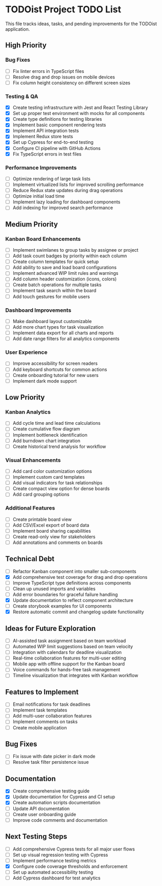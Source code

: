# TODOist Project TODO List

This file tracks ideas, tasks, and pending improvements for the TODOist application.

## High Priority

### Bug Fixes
- [ ] Fix linter errors in TypeScript files
- [ ] Resolve drag and drop issues on mobile devices
- [ ] Fix column height consistency on different screen sizes

### Testing & QA
- [x] Create testing infrastructure with Jest and React Testing Library
- [x] Set up proper test environment with mocks for all components
- [x] Create type definitions for testing libraries
- [x] Implement basic component rendering tests
- [x] Implement API integration tests
- [x] Implement Redux store tests
- [x] Set up Cypress for end-to-end testing
- [x] Configure CI pipeline with GitHub Actions
- [x] Fix TypeScript errors in test files

### Performance Improvements
- [ ] Optimize rendering of large task lists
- [ ] Implement virtualized lists for improved scrolling performance
- [ ] Reduce Redux state updates during drag operations
- [ ] Optimize initial load time
- [ ] Implement lazy loading for dashboard components
- [ ] Add indexing for improved search performance

## Medium Priority

### Kanban Board Enhancements
- [ ] Implement swimlanes to group tasks by assignee or project
- [ ] Add task count badges by priority within each column
- [ ] Create column templates for quick setup
- [ ] Add ability to save and load board configurations
- [ ] Implement advanced WIP limit rules and warnings
- [ ] Add column header customization (icons, colors)
- [ ] Create batch operations for multiple tasks
- [ ] Implement task search within the board
- [ ] Add touch gestures for mobile users

### Dashboard Improvements
- [ ] Make dashboard layout customizable
- [ ] Add more chart types for task visualization
- [ ] Implement data export for all charts and reports
- [ ] Add date range filters for all analytics components

### User Experience
- [ ] Improve accessibility for screen readers
- [ ] Add keyboard shortcuts for common actions
- [ ] Create onboarding tutorial for new users
- [ ] Implement dark mode support

## Low Priority

### Kanban Analytics
- [ ] Add cycle time and lead time calculations
- [ ] Create cumulative flow diagram
- [ ] Implement bottleneck identification
- [ ] Add burndown chart integration
- [ ] Create historical trend analysis for workflow

### Visual Enhancements
- [ ] Add card color customization options
- [ ] Implement custom card templates
- [ ] Add visual indicators for task relationships
- [ ] Create compact view option for dense boards
- [ ] Add card grouping options

### Additional Features
- [ ] Create printable board view
- [ ] Add CSV/Excel export of board data
- [ ] Implement board sharing capabilities
- [ ] Create read-only view for stakeholders
- [ ] Add annotations and comments on boards

## Technical Debt

- [ ] Refactor Kanban component into smaller sub-components
- [x] Add comprehensive test coverage for drag and drop operations
- [ ] Improve TypeScript type definitions across components
- [ ] Clean up unused imports and variables
- [ ] Add error boundaries for graceful failure handling
- [x] Update documentation to reflect component architecture
- [ ] Create storybook examples for UI components
- [x] Restore automatic commit and changelog update functionality

## Ideas for Future Exploration

- [ ] AI-assisted task assignment based on team workload
- [ ] Automated WIP limit suggestions based on team velocity
- [ ] Integration with calendars for deadline visualization
- [ ] Real-time collaboration features for multi-user editing
- [ ] Mobile app with offline support for the Kanban board
- [ ] Voice commands for hands-free task management
- [ ] Timeline visualization that integrates with Kanban workflow

## Features to Implement

- [ ] Email notifications for task deadlines
- [ ] Implement task templates
- [ ] Add multi-user collaboration features
- [ ] Implement comments on tasks
- [ ] Create mobile application

## Bug Fixes

- [ ] Fix issue with date picker in dark mode
- [ ] Resolve task filter persistence issue

## Documentation

- [x] Create comprehensive testing guide
- [x] Update documentation for Cypress and CI setup
- [x] Create automation scripts documentation
- [ ] Update API documentation
- [ ] Create user onboarding guide
- [ ] Improve code comments and documentation

## Next Testing Steps

- [ ] Add comprehensive Cypress tests for all major user flows
- [ ] Set up visual regression testing with Cypress
- [ ] Implement performance testing metrics
- [x] Configure code coverage thresholds and enforcement
- [ ] Set up automated accessibility testing
- [ ] Add Cypress dashboard for test analytics 